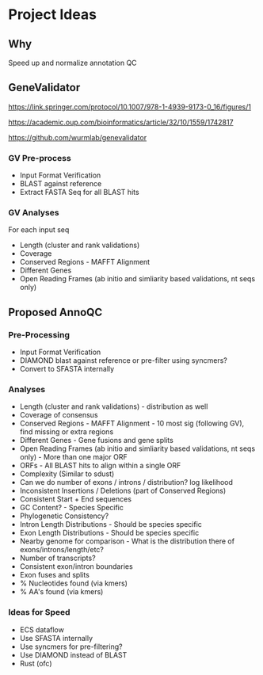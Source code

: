 # Project Ideas

## Why
Speed up and normalize annotation QC

## GeneValidator
https://link.springer.com/protocol/10.1007/978-1-4939-9173-0_16/figures/1

https://academic.oup.com/bioinformatics/article/32/10/1559/1742817

https://github.com/wurmlab/genevalidator

### GV Pre-process
* Input Format Verification
* BLAST against reference
* Extract FASTA Seq for all BLAST hits

### GV Analyses
For each input seq

* Length (cluster and rank validations)
* Coverage
* Conserved Regions - MAFFT Alignment
* Different Genes
* Open Reading Frames (ab initio and simliarity based validations, nt seqs only)

## Proposed AnnoQC

### Pre-Processing
* Input Format Verification
* DIAMOND blast against reference or pre-filter using syncmers?
* Convert to SFASTA internally

### Analyses
* Length (cluster and rank validations) - distribution as well
* Coverage of consensus
* Conserved Regions - MAFFT Alignment - 10 most sig (following GV), find missing or extra regions
* Different Genes - Gene fusions and gene splits
* Open Reading Frames (ab initio and simliarity based validations, nt seqs only) - More than one major ORF
* ORFs - All BLAST hits to align within a single ORF
* Complexity (Similar to sdust) 
* Can we do number of exons / introns / distribution? log likelihood
* Inconsistent Insertions / Deletions (part of Conserved Regions)
* Consistent Start + End sequences
* GC Content? - Species Specific
* Phylogenetic Consistency?
* Intron Length Distributions - Should be species specific
* Exon Length Distributions - Should be species specific
* Nearby genome for comparison - What is the distribution there of exons/introns/length/etc?
* Number of transcripts?
* Consistent exon/intron boundaries
* Exon fuses and splits
* % Nucleotides found (via kmers)
* % AA's found (via kmers)

### Ideas for Speed
* ECS dataflow
* Use SFASTA internally
* Use syncmers for pre-filtering?
* Use DIAMOND instead of BLAST
* Rust (ofc)